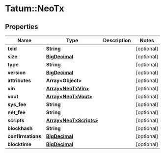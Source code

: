 # Tatum::NeoTx

## Properties
Name | Type | Description | Notes
------------ | ------------- | ------------- | -------------
**txid** | **String** |  | [optional] 
**size** | [**BigDecimal**](BigDecimal.md) |  | [optional] 
**type** | **String** |  | [optional] 
**version** | [**BigDecimal**](BigDecimal.md) |  | [optional] 
**attributes** | **Array&lt;Object&gt;** |  | [optional] 
**vin** | [**Array&lt;NeoTxVin&gt;**](NeoTxVin.md) |  | [optional] 
**vout** | [**Array&lt;NeoTxVout&gt;**](NeoTxVout.md) |  | [optional] 
**sys_fee** | **String** |  | [optional] 
**net_fee** | **String** |  | [optional] 
**scripts** | [**Array&lt;NeoTxScripts&gt;**](NeoTxScripts.md) |  | [optional] 
**blockhash** | **String** |  | [optional] 
**confirmations** | [**BigDecimal**](BigDecimal.md) |  | [optional] 
**blocktime** | [**BigDecimal**](BigDecimal.md) |  | [optional] 

